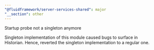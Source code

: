 ```yaml
---
"@fluidframework/server-services-shared": major
"__section": other
---
```


Startup probe not a singleton anymore

Singleton implementation of this module caused bugs to surface in Historian. Hence, reverted the singleton implementation to a regular one.
